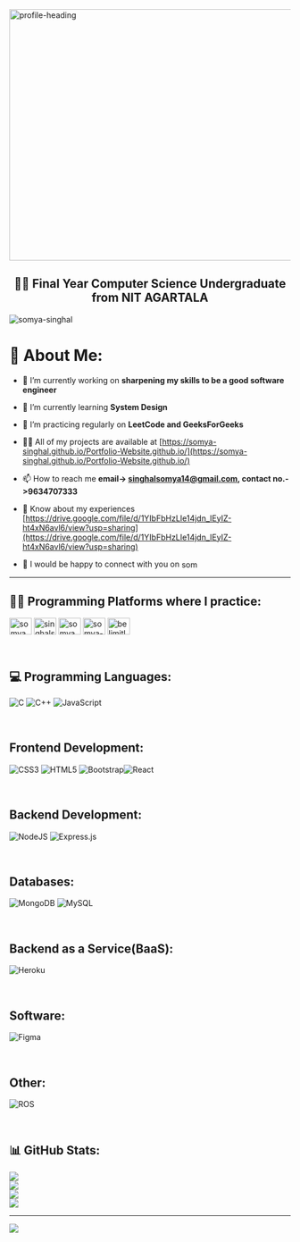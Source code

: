 <img align="center" src="https://user-images.githubusercontent.com/88088520/177931802-0988f087-04bf-4d82-84b6-fe18eb478396.png" alt="profile-heading" height="450" width="1200" />

<h2 align="center">👩‍💻 Final Year Computer Science Undergraduate from NIT AGARTALA</h2>

<p align="left"> <img src="https://komarev.com/ghpvc/?username=somya-singhal&label=Profile%20views&color=0e75b6&style=flat" alt="somya-singhal" /> </p>

# 💫 About Me:
- 🔭 I’m currently working on **sharpening my skills to be a good software engineer**

- 🌱 I’m currently learning **System Design**

- 👯 I’m practicing regularly on **LeetCode and GeeksForGeeks**

- 👨‍💻 All of my projects are available at [https://somya-singhal.github.io/Portfolio-Website.github.io/](https://somya-singhal.github.io/Portfolio-Website.github.io/)

- 📫 How to reach me **email-> singhalsomya14@gmail.com, contact no.->9634707333**

- 📄 Know about my experiences [https://drive.google.com/file/d/1YIbFbHzLIe14jdn_IEyIZ-ht4xN6avl6/view?usp=sharing](https://drive.google.com/file/d/1YIbFbHzLIe14jdn_IEyIZ-ht4xN6avl6/view?usp=sharing)

- 🤝 I would be happy to connect with you on <a href="https://linkedin.com/in/somya-singhal-a110091b9" target="blank"><img align="center" src="https://raw.githubusercontent.com/rahuldkjain/github-profile-readme-generator/master/src/images/icons/Social/linked-in-alt.svg" alt="somya-singhal-a110091b9" height="17" width="30" /></a>

<hr />
  
<h2 align="left"> 👩‍💻 Programming Platforms where I practice:</h3>
<a href="https://www.codechef.com/users/somya_156" target="blank"><img align="center" src="https://cdn.jsdelivr.net/npm/simple-icons@3.1.0/icons/codechef.svg" alt="somya_156" height="30" width="40" /></a>
<a href="https://www.hackerrank.com/singhalsomya14" target="blank"><img align="center" src="https://raw.githubusercontent.com/rahuldkjain/github-profile-readme-generator/master/src/images/icons/Social/hackerrank.svg" alt="singhalsomya14" height="30" width="40" /></a>
<a href="https://codeforces.com/profile/somya_singhal" target="blank"><img align="center" src="https://raw.githubusercontent.com/rahuldkjain/github-profile-readme-generator/master/src/images/icons/Social/codeforces.svg" alt="somya_singhal" height="30" width="40" /></a>
<a href="https://www.leetcode.com/somya-singhal" target="blank"><img align="center" src="https://raw.githubusercontent.com/rahuldkjain/github-profile-readme-generator/master/src/images/icons/Social/leet-code.svg" alt="somya-singhal" height="30" width="40" /></a>
<a href="https://auth.geeksforgeeks.org/user/belimitless" target="blank"><img align="center" src="https://raw.githubusercontent.com/rahuldkjain/github-profile-readme-generator/master/src/images/icons/Social/geeks-for-geeks.svg" alt="belimitless" height="30" width="40" /></a>
</p>

<br>

## 💻 Programming Languages:
![C](https://img.shields.io/badge/c-%2300599C.svg?style=for-the-badge&logo=c&logoColor=white) ![C++](https://img.shields.io/badge/c++-%2300599C.svg?style=for-the-badge&logo=c%2B%2B&logoColor=white) ![JavaScript](https://img.shields.io/badge/javascript-%23323330.svg?style=for-the-badge&logo=javascript&logoColor=%23F7DF1E)

<br>

## Frontend Development:
![CSS3](https://img.shields.io/badge/css3-%231572B6.svg?style=for-the-badge&logo=css3&logoColor=white)  ![HTML5](https://img.shields.io/badge/html5-%23E34F26.svg?style=for-the-badge&logo=html5&logoColor=white) ![Bootstrap](https://img.shields.io/badge/bootstrap-%23563D7C.svg?style=for-the-badge&logo=bootstrap&logoColor=white)![React](https://img.shields.io/badge/react-%2320232a.svg?style=for-the-badge&logo=react&logoColor=%2361DAFB) 

<br>

## Backend Development:
![NodeJS](https://img.shields.io/badge/node.js-6DA55F?style=for-the-badge&logo=node.js&logoColor=white) ![Express.js](https://img.shields.io/badge/express.js-%23404d59.svg?style=for-the-badge&logo=express&logoColor=%2361DAFB)

<br>

## Databases:
![MongoDB](https://img.shields.io/badge/MongoDB-%234ea94b.svg?style=for-the-badge&logo=mongodb&logoColor=white) ![MySQL](https://img.shields.io/badge/mysql-%2300f.svg?style=for-the-badge&logo=mysql&logoColor=white)

<br>

## Backend as a Service(BaaS):
![Heroku](https://img.shields.io/badge/heroku-%23430098.svg?style=for-the-badge&logo=heroku&logoColor=white)

<br>

## Software:
![Figma](https://img.shields.io/badge/figma-%23F24E1E.svg?style=for-the-badge&logo=figma&logoColor=white)

<br>

## Other:
![ROS](https://img.shields.io/badge/ros-%230A0FF9.svg?style=for-the-badge&logo=ros&logoColor=white) 
</p>

<br>

## 📊 GitHub Stats:
![](https://github-readme-stats.vercel.app/api/top-langs?username=somya-singhal&theme=dracula&hide_border=false&show_icons=true&locale=en&layout=compact)<br/>
![](https://github-readme-stats.vercel.app/api?username=somya-singhal&theme=dracula&hide_border=false&include_all_commits=false&count_private=false)<br/>
![](https://github-readme-streak-stats.herokuapp.com/?user=somya-singhal&theme=dracula&hide_border=false)<br/>
![](https://github-readme-stats.vercel.app/api/top-langs/?username=somya-singhal&theme=dracula&hide_border=false&include_all_commits=false&count_private=false&layout=compact)

---


[![](https://visitcount.itsvg.in/api?id=somya-singhal&icon=1&color=5)](https://visitcount.itsvg.in)

